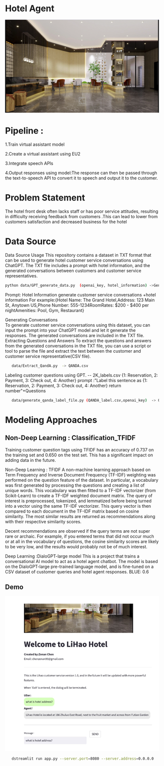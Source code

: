 # Hotel Agent
![](imgs/hotel_01.png)



# Pipeline : 
1.Train  virtual assistant model  

2.Create a virtual assistant using EU2

3.Integrate speech APIs

4.Output responses using model:The response can then be passed through the text-to-speech API to convert it to speech and output it to the customer.

# Problem Statement
The hotel front desk often lacks staff or has poor service attitudes, resulting in difficulty receiving feedback from customers .This can lead to lower from customers satisfaction and decreased business for the hotel


# Data Source

Data Source Usage
This repository contains a dataset in TXT format that can be used to generate hotel customer service conversations using ChatGPT. The TXT file includes a prompt with hotel information, and the generated conversations between customers and customer service representatives.
```bash
python data/GPT_generate_data.py  (openai_key, hotel_information) ->Generate a large amount of dialogue text in DialogueText file
```
Prompt: Hotel Information
generate customer service conversations +hotel information 
For example:{Hotel Name: The Grand Hotel,Address: 123 Main St, Anytown US,Phone Number: 555-1234RoomRates: $200 - $400 per nightAmenities: Pool, Gym, Restaurant}


Generating Conversations  
To generate customer service conversations using this dataset, you can input the prompt into your ChatGPT model and let it generate the responses. The generated conversations are included in the TXT file.
Extracting Questions and Answers
To extract the questions and answers from the generated conversations in the TXT file, you can use a script or tool to parse the file and extract the text between the customer and customer service representative(CSV file).

```bash
   data/Extract_QandA.py  -> QANDA.csv
```

Labeling customer questions using GPT.  -- 2K_labels.csv
 {1: Reservation, 2: Payment, 3: Check out, 4: Another} 
 prompt :"Label this sentence as {1: Reservation, 2: Payment, 3: Check out, 4: Another} return  number"+Questions
 
```bash
   data/generate_qanda_label_file.py (QANDA_label.csv,openai_key)  -> QANDA_label.csv
```

# Modeling Approaches

## Non-Deep Learning :  Classification_TFIDF
Training customer question tags using TFIDF has an accuracy of 0.737 on the training set and 0.650 on the test set. This has a significant impact on adding data in the future.


Non-Deep Learning :  TFIDF
A non-machine learning approach based on Term Frequency and Inverse Document Frequency (TF-IDF) weighting was performed on the question feature of the dataset. In particular, a vocabulary was first generated by processing the questions and creating a list of unique words. This vocabulary was then fitted to a TF-IDF vectorizer (from Scikit-Learn) to create a TF-IDF weighted document matrix. The query of interest is preprocessed, tokenized, and lemmatized before being turned into a vector using the same TF-IDF vectorizer. This query vector is then compared to each document in the TF-IDF matrix based on cosine similarity. The most similar results are returned as recommendations along with their respective similarity scores.

Decent recommendations are observed if the query terms are not super rare or archaic. For example, if you entered terms that did not occur much or at all in the vocabulary of questions, the cosine similarity scores are likely to be very low, and the results would probably not be of much interest.


Deep Learning :DialoGPT-large model
This is a project that trains a conversational AI model to act as a hotel agent chatbot. The model is based on the DialoGPT-large pre-trained language model, and is fine-tuned on a CSV dataset of customer queries and hotel agent responses. BLUE: 0.6


## Demo 
![](imgs/Demo.jpeg)



```bash
   dstreamlit run app.py --server.port=8080 --server.address=0.0.0.0
```
